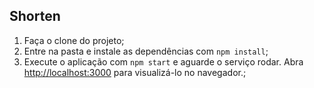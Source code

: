 ## Shorten

1. Faça o clone do projeto;
2. Entre na pasta e instale as dependências com `npm install`;
3. Execute o aplicação com `npm start` e aguarde o serviço rodar. Abra [http://localhost:3000](http://localhost:3000) para visualizá-lo no navegador.;
